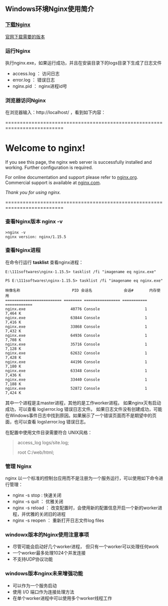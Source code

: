 

## Windows环境Nginx使用简介

### [下载Nginx](http://nginx.org/en/download.html) 

[官网下载需要的版本](http://nginx.org/en/download.html)

### 运行Nginx

执行nginx.exe，如果运行成功，并且在安装目录下的logs目录下生成了日志文件

- access.log ： 访问日志
- error.log ： 错误日志
- nginx.pid ： nginx进程id号

### 浏览器访问Nginx

在浏览器输入：http://localhost/ ，看到如下内容：


==========================================================================

<!DOCTYPE html>
<html>
<head>

</head>
<body>
<h1>Welcome to nginx!</h1>
<p>If you see this page, the nginx web server is successfully installed and
working. Further configuration is required.</p>

<p>For online documentation and support please refer to
<a href="http://nginx.org/">nginx.org</a>.<br/>
Commercial support is available at
<a href="http://nginx.com/">nginx.com</a>.</p>

<p><em>Thank you for using nginx.</em></p>
</body>
</html>

==========================================================================

### 查看Nginx版本 nginx -v

```shell
>nginx -v
nginx version: nginx/1.15.5
```


### 查看Nginx进程

在命令行运行 **tasklist** 查看nginx进程：

```shell
E:\111softwares\nginx-1.15.5> tasklist /fi "imagename eq nginx.exe"

PS E:\111softwares\nginx-1.15.5> tasklist /fi "imagename eq nginx.exe"

映像名称                       PID 会话名              会话#       内存使用
========================= ======== ================ =========== ============
nginx.exe                    40776 Console                    1      7,464 K
nginx.exe                    63844 Console                    1      7,416 K
nginx.exe                    33868 Console                    1      7,432 K
nginx.exe                    64936 Console                    1      7,708 K
nginx.exe                    35716 Console                    1      7,128 K
nginx.exe                    62632 Console                    1      7,428 K
nginx.exe                    44196 Console                    1      7,180 K
nginx.exe                    63348 Console                    1      7,436 K
nginx.exe                    33440 Console                    1      7,188 K
nginx.exe                    52872 Console                    1      7,424 K
```

其中一个进程是主master进程，其他的是工作worker进程。 如果nginx灭有启动成功，可以查看 log\error.log 错误日志文件。 如果日志文件没有创建成功，可能在Windows事件日志中找到原因。如果展示了一个错误页面而不是期望中的页面，也可以查看 logs\error.log 错误日志。

在配置中使用文件目录需要符合 UNIX风格：

>access_log   logs/site.log;
>
>root         C:/web/html;

### 管理 Nginx

nginx 以一个标准的控制台应用而不是注册为一个服务运行，可以使用如下命令进行管理：

- nginx -s stop : 快速关闭
- nginx -s quit ： 优雅关闭
- nginx -s reload ： 改变配置时，会使用新的配置信息开启一个新的worker进程，并优雅的关闭旧的进程
- nginx -s reopen ： 重新打开日志文件log files


### windowx版本的Nginx使用注意事项

- 尽管可能会启动好几个worker进程， 但只有一个worker可以处理任何work
- 一个worker最多处理1024个并发连接
- 不支持UDP协议功能

### windows版本nginx未来增强功能

- 可以作为一个服务启动
- 使用 I/O 端口作为连接处理方法
- 在单个worker进程中可以使用多个worker线程工作
